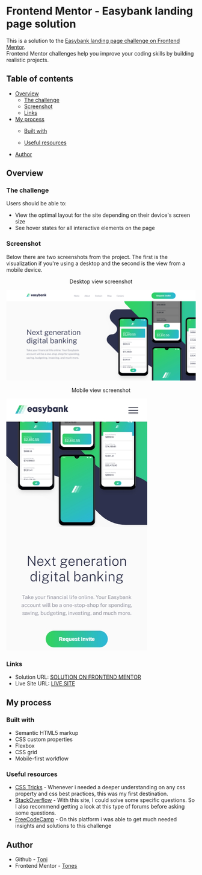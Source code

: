 # Frontend Mentor - Easybank landing page solution

This is a solution to the [Easybank landing page challenge on Frontend Mentor](https://www.frontendmentor.io/challenges/easybank-landing-page-WaUhkoDN).  
Frontend Mentor challenges help you improve your coding skills by building realistic projects.
## Table of contents

- [Overview](#overview)
  - [The challenge](#the-challenge)
  - [Screenshot](#screenshot)
  - [Links](#links)
- [My process](#my-process)
  - [Built with](#built-with)

  - [Useful resources](#useful-resources)
- [Author](#author)


## Overview

### The challenge

Users should be able to:

- View the optimal layout for the site depending on their device's screen size
- See hover states for all interactive elements on the page

### Screenshot

Below there are two screenshots from the project. The first is the visualization if you're using a desktop and the second is the view from a mobile device.

<center>Desktop view screenshot</center>

![](screenshots/desktop.png)



<center>Mobile view screenshot</center>

![](screenshots/mobile.jpg)



### Links

- Solution URL: [SOLUTION ON FRONTEND MENTOR](https://www.frontendmentor.io/solutions/responsive-landing-page-built-using-scss-flexbox-and-css-grid-tyrnhpTYA)
- Live Site URL: [LIVE SITE](https://easy-bank-black.vercel.app/)

## My process

### Built with

- Semantic HTML5 markup
- CSS custom properties
- Flexbox
- CSS grid
- Mobile-first workflow


### Useful resources

- [CSS Tricks](https://css-tricks.com/) - Whenever i needed a deeper understanding on any css property and css best practices, this was my first destination.
- [StackOverflow](https://stackoverflow.com/) - With this site, I could solve some specific questions. So I also recommend getting a look at this type of forums before asking some questions.
- [FreeCodeCamp](https://www.freecodecamp.org/) - On this platform i was able to get much needed insights and solutions to this challenge

## Author

- Github - [Toni](https://github.com/toni-21/)
- Frontend Mentor - [Tones](https://www.frontendmentor.io/profile/toni-21)
